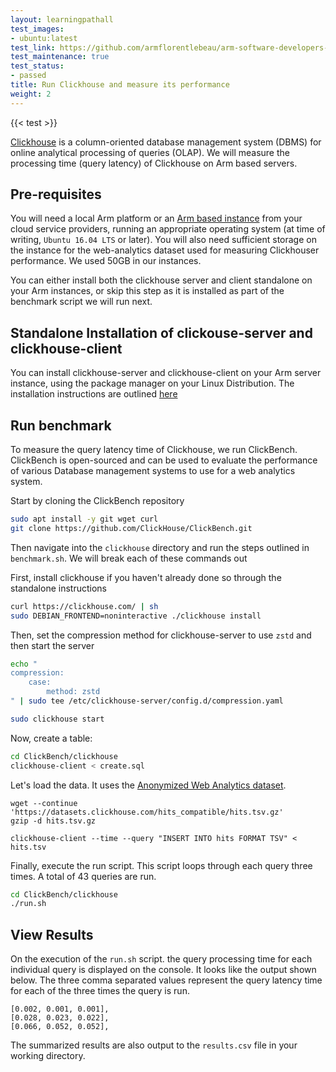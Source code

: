 ```yaml
---
layout: learningpathall
test_images:
- ubuntu:latest
test_link: https://github.com/armflorentlebeau/arm-software-developers-ads/actions/runs/3540052189
test_maintenance: true
test_status:
- passed
title: Run Clickhouse and measure its performance
weight: 2
---
```


{{< test >}}

[Clickhouse](https://clickhouse.com/docs/en/home) is a column-oriented database management system (DBMS) for online analytical processing of queries (OLAP).
We will measure the processing time (query latency) of Clickhouse on Arm based servers.

## Pre-requisites

You will need a local Arm platform or an [Arm based instance](/learning-paths/server-and-cloud/providers/) from your cloud service providers, running an appropriate operating system (at time of writing, `Ubuntu 16.04 LTS` or later). You will also need sufficient storage on the instance for the web-analytics dataset used for measuring Clickhouser performance. We used 50GB in our instances.

You can either install both the clickhouse server and client standalone on your Arm instances, or skip this step as it is installed as part of the benchmark script we will run next.

## Standalone Installation of clickouse-server and clickhouse-client
You can install clickhouse-server and clickhouse-client on your Arm server instance, using the package manager on your Linux Distribution. The installation instructions are outlined [here](https://clickhouse.com/docs/en/install)

## Run benchmark 

To measure the query latency time of Clickhouse, we run ClickBench. ClickBench is open-sourced and can be used to evaluate the performance of various Database management systems to use for a web analytics system. 

Start by cloning the ClickBench repository

```bash
sudo apt install -y git wget curl
git clone https://github.com/ClickHouse/ClickBench.git
```
Then navigate into the `clickhouse` directory and run the steps outlined in `benchmark.sh`. We will break each of these commands out

First, install clickhouse if you haven't already done so through the standalone instructions

```bash
curl https://clickhouse.com/ | sh
sudo DEBIAN_FRONTEND=noninteractive ./clickhouse install
```
Then, set the compression method for clickhouse-server to use `zstd` and then start the server

```bash
echo "
compression:
    case:
        method: zstd
" | sudo tee /etc/clickhouse-server/config.d/compression.yaml

sudo clickhouse start
```
Now, create a table:

```bash
cd ClickBench/clickhouse
clickhouse-client < create.sql
```

Let's load the data. It uses the [Anonymized Web Analytics dataset](https://clickhouse.com/docs/en/getting-started/example-datasets/metrica/).

```console
wget --continue 'https://datasets.clickhouse.com/hits_compatible/hits.tsv.gz'
gzip -d hits.tsv.gz

clickhouse-client --time --query "INSERT INTO hits FORMAT TSV" < hits.tsv
```

Finally, execute the run script. This script loops through each query three times. A total of 43 queries are run.

```bash
cd ClickBench/clickhouse
./run.sh
```

## View Results

On the execution of the `run.sh` script. the query processing time for each individual query is displayed on the console. It looks like the output shown below. The three comma separated values represent the query latency time for each of the three times the query is run.

```console
[0.002, 0.001, 0.001],
[0.028, 0.023, 0.022],
[0.066, 0.052, 0.052],
```

The summarized results are also output to the `results.csv` file in your working directory. 